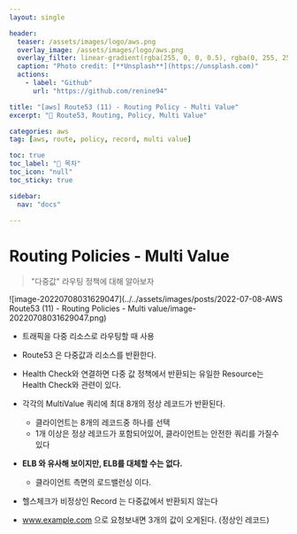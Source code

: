 ```yaml
---
layout: single

header:
  teaser: /assets/images/logo/aws.png
  overlay_image: /assets/images/logo/aws.png
  overlay_filter: linear-gradient(rgba(255, 0, 0, 0.5), rgba(0, 255, 255, 0.5))
  caption: "Photo credit: [**Unsplash**](https://unsplash.com)"
  actions:
    - label: "Github"
      url: "https://github.com/renine94"

title: "[aws] Route53 (11) - Routing Policy - Multi Value"
excerpt: "🚀 Route53, Routing, Policy, Multi Value"

categories: aws
tag: [aws, route, policy, record, multi value]

toc: true
toc_label: "📕 목차"
toc_icon: "null"
toc_sticky: true

sidebar:
  nav: "docs"

---
```


# Routing Policies - Multi Value

> "다중값" 라우팅 정책에 대해 알아보자

![image-20220708031629047](../../assets/images/posts/2022-07-08-AWS Route53 (11) - Routing Policies - Multi value/image-20220708031629047.png)

- 트래픽을 다중 리소스로 라우팅할 때 사용
- Route53 은 다중값과 리소스를 반환한다.
- Health Check와 연결하면 다중 값 정책에서 반환되는 유일한 Resource는 Health Check와 관련이 있다.
- 각각의 MultiValue 쿼리에 최대 8개의 정상 레코드가 반환된다.
  - 클라이언트는 8개의 레코드중 하나를 선택
  - 1개 이상은 정상 레코드가 포함되어있어, 클라이언트는 안전한 쿼리를 가질수 있다

- **ELB 와 유사해 보이지만, ELB를 대체할 수는 없다.**
  - 클라이언트 측면의 로드밸런싱 이다.




- 헬스체크가 비정상인 Record 는 다중값에서 반환되지 않는다 
- www.example.com 으로 요청보내면 3개의 값이 오게된다. (정상인 레코드)





